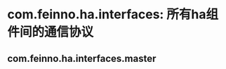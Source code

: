 com.feinno.ha.interfaces: 所有ha组件间的通信协议
===================================================================================

com.feinno.ha.interfaces.master
-----------------------------------------------------------------------------------

